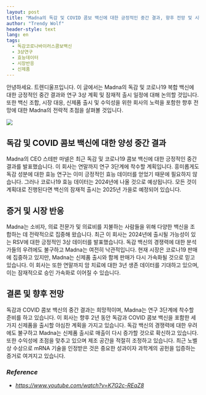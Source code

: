 ```yaml
---
layout: post
title: "Madna의 독감 및 COVID 콤보 백신에 대한 긍정적인 중간 결과, 향후 전망 및 시장 반응"
author: "Trendy Wolf"
header-style: text
lang: en
tags:
  - 독감코로나바이러스콤보백신
  - 3상연구
  - 효능데이터
  - 시장반응
  - 신제품
---
```


안녕하세요. 트렌디울프입니다. 이 글에서는 Madna의 독감 및 코로나19 복합 백신에 대한 긍정적인 중간 결과와 연구 3상 계획 및 잠재적 출시 일정에 대해 논의할 것입니다. 또한 백신 조합, 시장 대응, 신제품 출시 및 수익성을 위한 회사의 노력을 포함한 향후 전망에 대한 Madna의 전략적 초점을 살펴볼 것입니다.

<img
    src="https://i.ytimg.com/vi/K7G2c-REqZ8/hqdefault.jpg"
/>


## 독감 및 COVID 콤보 백신에 대한 양성 중간 결과
Madna의 CEO 스테판 마넬은 최근 독감 및 코로나19 콤보 백신에 대한 긍정적인 중간 결과를 발표했습니다. 이 회사는 연말까지 연구 3단계에 착수할 계획입니다. 흥미롭게도 독감 성분에 대한 효능 연구는 이미 긍정적인 효능 데이터를 얻었기 때문에 필요하지 않습니다. 그러나 코로나19 효능 데이터는 2024년에 나올 것으로 예상됩니다. 모든 것이 계획대로 진행된다면 백신의 잠재적 출시는 2025년 가을로 예정되어 있습니다.

## 증거 및 시장 반응
Madna는 소비자, 의료 전문가 및 의료비를 지불하는 사람들을 위해 다양한 백신을 조합하는 데 전략적으로 집중해 왔습니다. 최근 이 회사는 2024년에 출시될 가능성이 있는 RSV에 대한 긍정적인 3상 데이터를 발표했습니다. 독감 백신의 경쟁력에 대한 분석가들의 우려에도 불구하고 Madna는 여전히 낙관적입니다. 현재 시장은 코로나19 판매에 집중하고 있지만, Madna는 신제품 출시와 함께 판매가 다시 가속화될 것으로 믿고 있습니다. 이 회사는 또한 연말까지 암 치료에 대한 3년 생존 데이터를 기대하고 있으며, 이는 잠재적으로 승인 가속화로 이어질 수 있습니다.

## 결론 및 향후 전망
독감과 COVID 콤보 백신의 중간 결과는 희망적이며, Madna는 연구 3단계에 착수할 준비를 하고 있습니다. 이 회사는 향후 2년 동안 독감과 COVID 콤보 백신을 포함한 세 가지 신제품을 출시할 야심찬 계획을 가지고 있습니다. 독감 백신의 경쟁력에 대한 우려에도 불구하고 Madna는 신제품 출시로 매출이 다시 증가할 것으로 확신하고 있습니다. 또한 수익성에 초점을 맞추고 있으며 제조 공간을 적절히 조정하고 있습니다. 최근 노벨상 수상으로 mRNA 기술을 인정받은 것은 중요한 성과이자 과학계의 공헌을 입증하는 증거로 여겨지고 있습니다.


### _Reference_
- _https://www.youtube.com/watch?v=K7G2c-REqZ8_

